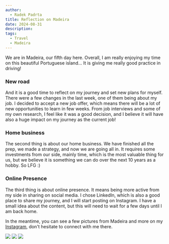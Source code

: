 ```yaml
---
author:
  - Radek Padrta
title: Reflection on Madeira
date: 2024-08-31
description: 
tags:
  - Travel
  - Madeira
---
```


We are in Madeira, our fifth day here. Overall, I am really enjoying my time on this beautiful Portuguese island... It is giving me really good practice in driving!

### New road
And it is a good time to reflect on my journey and set new plans for myself. There were a few changes in the last week, one of them being about my job. I decided to accept a new job offer, which means there will be a lot of new opportunities to learn in few weeks. From job interviews and some of my own research, I feel like it was a good decision, and I believe it will have also a huge impact on my journey as the current job!

### Home business
The second thing is about our home business. We have finished all the prep, we made a strategy, and now we are going all in. It requires some investments from our side, mainly time, which is the most valuable thing for us, but we believe it is something we can do over the next 10 years as a hobby. So LFG :)

### Online Presence
The third thing is about online presence. It means being more active from my side in sharing on social media. I chose LinkedIn, which is also a good place to share my journey, and I will start posting on Instagram. I have a small idea about the content, but this will need to wait for a few days until I am back home.

In the meantime, you can see a few pictures from Madeira and more on my [Instagram](https://www.instagram.com/_rapad/), don't hesitate to connect with me there.


![](/madeira1.jpg)
![](/madeira2.jpg)
![](/madeira3.jpg)
